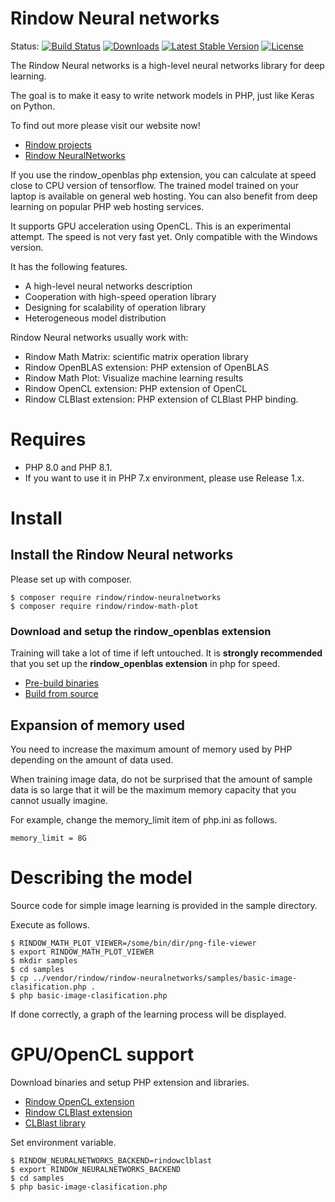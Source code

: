 Rindow Neural networks
======================
Status:
[![Build Status](https://github.com/rindow/rindow-neuralnetworks/workflows/tests/badge.svg)](https://github.com/rindow/rindow-neuralnetworks/actions)
[![Downloads](https://img.shields.io/packagist/dt/rindow/rindow-neuralnetworks)](https://packagist.org/packages/rindow/rindow-neuralnetworks)
[![Latest Stable Version](https://img.shields.io/packagist/v/rindow/rindow-neuralnetworks)](https://packagist.org/packages/rindow/rindow-neuralnetworks)
[![License](https://img.shields.io/packagist/l/rindow/rindow-neuralnetworks)](https://packagist.org/packages/rindow/rindow-neuralnetworks)


The Rindow Neural networks is a high-level neural networks library for deep learning.

The goal is to make it easy to write network models in PHP, just like Keras on Python.

To find out more please visit our website now!

- [Rindow projects](https://rindow.github.io/)
- [Rindow NeuralNetworks](https://rindow.github.io/neuralnetworks)

If you use the rindow_openblas php extension,
you can calculate at speed close to CPU version of tensorflow.
The trained model trained on your laptop is available on general web hosting.
You can also benefit from deep learning on popular PHP web hosting services.

It supports GPU acceleration using OpenCL. This is an experimental attempt. The speed is not very fast yet. Only compatible with the Windows version.

It has the following features.

- A high-level neural networks description
- Cooperation with high-speed operation library
- Designing for scalability of operation library
- Heterogeneous model distribution

Rindow Neural networks usually work with:

- Rindow Math Matrix: scientific matrix operation library
- Rindow OpenBLAS extension: PHP extension of OpenBLAS
- Rindow Math Plot: Visualize machine learning results
- Rindow OpenCL extension: PHP extension of OpenCL
- Rindow CLBlast extension: PHP extension of CLBlast PHP binding.

Requires
========

- PHP 8.0 and PHP 8.1.
- If you want to use it in PHP 7.x environment, please use Release 1.x.

Install
=======

## Install the Rindow Neural networks

Please set up with composer.

```shell
$ composer require rindow/rindow-neuralnetworks
$ composer require rindow/rindow-math-plot
```

### Download and setup the rindow_openblas extension

Training will take a lot of time if left untouched. It is **strongly recommended** that you set up the **rindow_openblas extension** in php for speed.

- [Pre-build binaries](https://github.com/rindow/rindow-openblas/releases)
- [Build from source](https://github.com/rindow/rindow-openblas)

## Expansion of memory used
You need to increase the maximum amount of memory used by PHP depending on the amount of data used.

When training image data, do not be surprised that the amount of sample data is so large that it will be the maximum memory capacity that you cannot usually imagine.

For example, change the memory_limit item of php.ini as follows.

```shell
memory_limit = 8G
```

Describing the model
====================
Source code for simple image learning is provided in the sample directory.

Execute as follows.
```shell
$ RINDOW_MATH_PLOT_VIEWER=/some/bin/dir/png-file-viewer
$ export RINDOW_MATH_PLOT_VIEWER
$ mkdir samples
$ cd samples
$ cp ../vendor/rindow/rindow-neuralnetworks/samples/basic-image-clasification.php .
$ php basic-image-clasification.php
```

If done correctly, a graph of the learning process will be displayed.

GPU/OpenCL support
==================

Download binaries and setup PHP extension and libraries.

- [Rindow OpenCL extension](https://github.com/rindow/rindow-opencl/releases)
- [Rindow CLBlast extension](https://github.com/rindow/rindow-clblast/releases)
- [CLBlast library](https://github.com/CNugteren/CLBlast/releases)

Set environment variable.

```shell
$ RINDOW_NEURALNETWORKS_BACKEND=rindowclblast
$ export RINDOW_NEURALNETWORKS_BACKEND
$ cd samples
$ php basic-image-clasification.php
```

